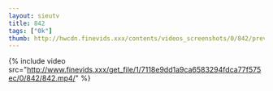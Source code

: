 ```yaml
--- 
layout: sieutv
title: 842
tags: ["0k"]
thumb: http://hwcdn.finevids.xxx/contents/videos_screenshots/0/842/preview.mp4.jpg
---
```

{% include video src="http://www.finevids.xxx/get_file/1/7118e9dd1a9ca6583294fdca77f575ec/0/842/842.mp4/" %} 
